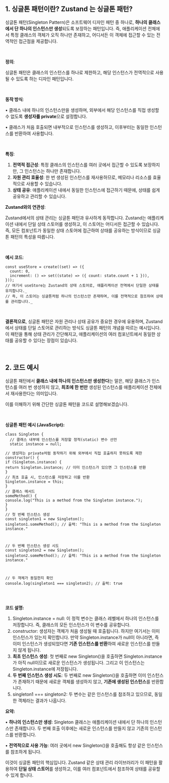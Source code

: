 <h2 data-ke-size="size26">1. 싱글톤 패턴이란? Zustand 는 싱글톤 패턴?</h2>
<p data-ke-size="size16">싱글톤 패턴(Singleton Pattern)은 소프트웨어 디자인 패턴 중 하나로, <b>하나의 클래스에서 단 하나의 인스턴스만 생성</b>되도록 보장하는 패턴입니다. 즉, 애플리케이션 전체에서 특정 클래스의 객체가 오직 하나만 존재하고, 어디서든 이 객체에 접근할 수 있는 전역적인 접근점을 제공합니다.</p>
<p data-ke-size="size16">&nbsp;</p>
<p data-ke-size="size16"><b>정의</b>:</p>
<p data-ke-size="size16">싱글톤 패턴은 클래스의 인스턴스를 하나로 제한하고, 해당 인스턴스가 전역적으로 사용될 수 있도록 하는 디자인 패턴입니다.</p>
<p data-ke-size="size16">&nbsp;</p>
<p data-ke-size="size16"><b>동작 방식</b>:</p>
<p data-ke-size="size16">&bull; 클래스 내에 하나의 인스턴스만을 생성하며, 외부에서 해당 인스턴스를 직접 생성할 수 없도록 <b>생성자를 private</b>으로 설정합니다.</p>
<p data-ke-size="size16">&bull; 클래스가 처음 호출되면 내부적으로 인스턴스를 생성하고, 이후부터는 동일한 인스턴스를 반환하여 사용합니다.</p>
<p data-ke-size="size16">&nbsp;</p>
<p data-ke-size="size16"><b>특징</b>:</p>
<ol style="list-style-type: decimal;" data-ke-list-type="decimal">
<li><b>전역적 접근성</b>: 특정 클래스의 인스턴스를 여러 곳에서 접근할 수 있도록 보장하지만, 그 인스턴스는 하나만 존재합니다.</li>
<li><b>자원 관리 효율성</b>: 한 번 생성된 인스턴스를 재사용하므로, 메모리나 리소스를 효율적으로 사용할 수 있습니다.</li>
<li><b>상태 공유</b>: 애플리케이션 내에서 동일한 인스턴스에 접근하기 때문에, 상태를 쉽게 공유하고 관리할 수 있습니다.</li>
</ol>
<p data-ke-size="size16"><b>Zustand와의 연관성</b>:</p>
<p data-ke-size="size16">Zustand에서의 상태 관리는 싱글톤 패턴과 유사하게 동작합니다. Zustand는 애플리케이션 내에서 단일 상태 스토어를 생성하고, 이 스토어는 어디서든 접근할 수 있습니다. 즉, 모든 컴포넌트가 동일한 상태 스토어에 접근하여 상태를 공유하는 방식이므로 싱글톤 패턴의 특성을 따릅니다.</p>
<p data-ke-size="size16">&nbsp;</p>
<p data-ke-size="size16"><b>예시 코드</b>:</p>
<pre class="typescript" data-ke-language="typescript"><code>const useStore = create((set) =&gt; ({
  count: 0,
  increment: () =&gt; set((state) =&gt; ({ count: state.count + 1 })),
}));
// 여기서 useStore는 Zustand의 상태 스토어로, 애플리케이션 전역에서 단일한 상태를 유지합니다._
// 즉, 이 스토어는 싱글톤처럼 하나의 인스턴스만 존재하며, 이를 전역적으로 참조하여 상태를 관리합니다._</code></pre>
<p data-ke-size="size16">&nbsp;</p>
<p data-ke-size="size16"><b>결론적으로</b>, 싱글톤 패턴은 자원 관리나 상태 공유가 중요한 경우에 유용하며, Zustand에서 상태를 단일 스토어로 관리하는 방식도 싱글톤 패턴의 개념을 따르는 예시입니다. 이 패턴을 통해 상태 관리가 간단해지고, 애플리케이션의 여러 컴포넌트에서 동일한 상태를 공유할 수 있다는 장점이 있습니다.</p>
<p data-ke-size="size16">&nbsp;</p>
<h2 data-ke-size="size26">2. 코드 예시</h2>
<p data-ke-size="size16">싱글톤 패턴에서 <b>클래스 내에 하나의 인스턴스만 생성한다</b>는 말은, 해당 클래스가 인스턴스를 여러 번 생성하지 않고, <b>최초에 한 번만</b> 생성된 인스턴스를 애플리케이션 전체에서 재사용한다는 의미입니다.</p>
<p data-ke-size="size16">이를 이해하기 위해 간단한 싱글톤 패턴을 코드로 설명해보겠습니다.</p>
<p data-ke-size="size16">&nbsp;</p>
<p data-ke-size="size16"><b>싱글톤 패턴 예시 (JavaScript):</b></p>
<pre class="typescript" data-ke-language="typescript"><code>class Singleton {
  // 클래스 내부에 인스턴스를 저장할 정적(static) 변수 선언
  static instance = null;
<p>// 생성자는 private처럼 동작하기 위해 외부에서 직접 호출하지 못하도록 제한
constructor() {
if (Singleton.instance) {
return Singleton.instance; // 이미 인스턴스가 있으면 그 인스턴스를 반환
}
// 최초 호출 시, 인스턴스를 저장하고 이를 반환
Singleton.instance = this;
}
// 클래스 메서드
someMethod() {
console.log(&quot;This is a method from the Singleton instance.&quot;);
}
}
// 첫 번째 인스턴스 생성
const singleton1 = new Singleton();
singleton1.someMethod(); // 출력: &quot;This is a method from the Singleton instance.&quot;</p>
<p>// 두 번째 인스턴스 생성 시도
const singleton2 = new Singleton();
singleton2.someMethod(); // 출력: &quot;This is a method from the Singleton instance.&quot;</p>
<p>// 두 객체가 동일한지 확인
console.log(singleton1 === singleton2); // 출력: true</code></pre></p>
<p data-ke-size="size16">&nbsp;</p>
<p data-ke-size="size16"><b>코드 설명:</b></p>
<ol style="list-style-type: decimal;" data-ke-list-type="decimal">
<li>Singleton.instance = null: 이 정적 변수는 클래스 레벨에서 하나의 인스턴스를 저장합니다. 즉, 클래스의 모든 인스턴스가 이 변수를 공유합니다.</li>
<li>constructor: 생성자는 객체가 처음 생성될 때 호출됩니다. 하지만 여기서는 이미 인스턴스가 있는지 확인합니다. 만약 Singleton.instance가 null이 아니라면, 즉 이미 인스턴스가 생성되었다면 <b>기존 인스턴스를 반환</b>하여 새로운 인스턴스를 만들지 않게 됩니다.</li>
<li><b>최초 인스턴스 생성</b>: 첫 번째로 new Singleton()을 호출하면 Singleton.instance가 아직 null이므로 새로운 인스턴스가 생성됩니다. 그리고 이 인스턴스는 Singleton.instance에 저장됩니다.</li>
<li><b>두 번째 인스턴스 생성 시도</b>: 두 번째로 new Singleton()을 호출하면 이미 인스턴스가 존재하기 때문에 새로운 객체를 생성하지 않고, <b>기존에 생성된 인스턴스</b>를 반환합니다.</li>
<li>singleton1 === singleton2: 두 변수는 같은 인스턴스를 참조하고 있으므로, 동일한 객체라는 결과가 나옵니다.</li>
</ol>
<p data-ke-size="size16"><b>요약:</b></p>
<p data-ke-size="size16">&bull; <b>하나의 인스턴스만 생성</b>: Singleton 클래스는 애플리케이션 내에서 단 하나의 인스턴스만 존재합니다. 두 번째 호출 이후에는 새로운 인스턴스를 만들지 않고 기존의 인스턴스를 반환합니다.</p>
<p data-ke-size="size16">&bull; <b>전역적으로 사용 가능</b>: 여러 곳에서 new Singleton()을 호출해도 항상 같은 인스턴스를 참조하게 됩니다.</p>
<p data-ke-size="size16">이것이 싱글톤 패턴의 핵심입니다. Zustand 같은 상태 관리 라이브러리가 이 패턴을 활용하여 <b>단일 상태 스토어</b>를 생성하고, 이를 여러 컴포넌트에서 참조하여 상태를 공유할 수 있게 합니다.</p>
